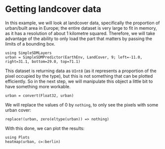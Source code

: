 # Getting landcover data

In this example, we will look at landcover data, specifically the proportion of
urban/built area in Europe; the entire dataset is very large to fit in memory,
as it has a resolution of about 1 kilometre squared. Therefore, we will take
advantage of the ability to only load the part that matters by passing the
limits of a bounding box.

```@example urban
using SimpleSDMLayers
urban = SimpleSDMPredictor(EarthEnv, LandCover, 9; left=-11.0, right=31.1, bottom=29.0, top=71.1)
```

This dataset is returning data as `UInt8` (as it represents a proportion of the
pixel occupied by the type), but this is not something that can be plotted
efficiently. So in the next step, we will manipulate this object a little bit to
have something more workable.

```@example urban
urban = convert(Float32, urban)
```

We will replace the values of 0 by `nothing`, to only see the pixels with some
urban cover:

```@example urban
replace!(urban, zero(eltype(urban)) => nothing)
```

With this done, we can plot the results:

```@example urban
using Plots
heatmap(urban, c=:berlin)
```
